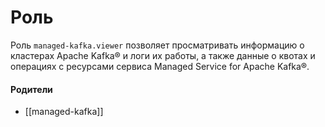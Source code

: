 # Роль

Роль `managed-kafka.viewer` позволяет просматривать информацию о кластерах Apache Kafka® и логи их работы, а также данные о квотах и операциях с ресурсами сервиса Managed Service for Apache Kafka®.


#### Родители

- [[managed-kafka]]
